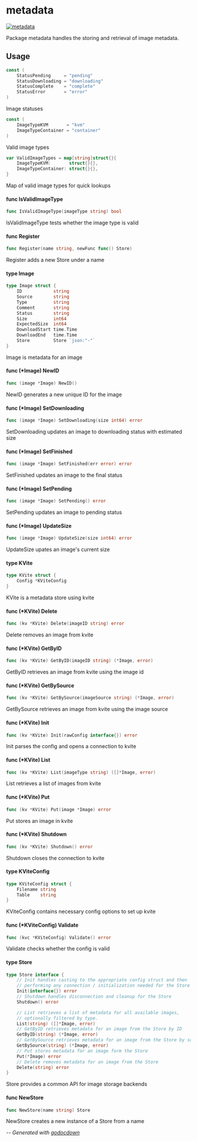 # metadata

[![metadata](https://godoc.org/github.com/mistifyio/mistify-image-service/metadata?status.png)](https://godoc.org/github.com/mistifyio/mistify-image-service/metadata)

Package metadata handles the storing and retrieval of image metadata.

## Usage

```go
const (
	StatusPending     = "pending"
	StatusDownloading = "downloading"
	StatusComplete    = "complete"
	StatusError       = "error"
)
```
Image statuses

```go
const (
	ImageTypeKVM       = "kvm"
	ImageTypeContainer = "container"
)
```
Valid image types

```go
var ValidImageTypes = map[string]struct{}{
	ImageTypeKVM:       struct{}{},
	ImageTypeContainer: struct{}{},
}
```
Map of valid image types for quick lookups

#### func  IsValidImageType

```go
func IsValidImageType(imageType string) bool
```
IsValidImageType tests whether the image type is valid

#### func  Register

```go
func Register(name string, newFunc func() Store)
```
Register adds a new Store under a name

#### type Image

```go
type Image struct {
	ID            string
	Source        string
	Type          string
	Comment       string
	Status        string
	Size          int64
	ExpectedSize  int64
	DownloadStart time.Time
	DownloadEnd   time.Time
	Store         Store `json:"-"`
}
```

Image is metadata for an image

#### func (*Image) NewID

```go
func (image *Image) NewID()
```
NewID generates a new unique ID for the image

#### func (*Image) SetDownloading

```go
func (image *Image) SetDownloading(size int64) error
```
SetDownloading updates an image to downloading status with estimated size

#### func (*Image) SetFinished

```go
func (image *Image) SetFinished(err error) error
```
SetFinished updates an image to the final status

#### func (*Image) SetPending

```go
func (image *Image) SetPending() error
```
SetPending updates an image to pending status

#### func (*Image) UpdateSize

```go
func (image *Image) UpdateSize(size int64) error
```
UpdateSize upates an image's current size

#### type KVite

```go
type KVite struct {
	Config *KViteConfig
}
```

KVite is a metadata store using kvite

#### func (*KVite) Delete

```go
func (kv *KVite) Delete(imageID string) error
```
Delete removes an image from kvite

#### func (*KVite) GetByID

```go
func (kv *KVite) GetByID(imageID string) (*Image, error)
```
GetByID retrieves an image from kvite using the image id

#### func (*KVite) GetBySource

```go
func (kv *KVite) GetBySource(imageSource string) (*Image, error)
```
GetBySource retrieves an image from kvite using the image source

#### func (*KVite) Init

```go
func (kv *KVite) Init(rawConfig interface{}) error
```
Init parses the config and opens a connection to kvite

#### func (*KVite) List

```go
func (kv *KVite) List(imageType string) ([]*Image, error)
```
List retrieves a list of images from kvite

#### func (*KVite) Put

```go
func (kv *KVite) Put(image *Image) error
```
Put stores an image in kvite

#### func (*KVite) Shutdown

```go
func (kv *KVite) Shutdown() error
```
Shutdown closes the connection to kvite

#### type KViteConfig

```go
type KViteConfig struct {
	Filename string
	Table    string
}
```

KViteConfig contains necessary config options to set up kvite

#### func (*KViteConfig) Validate

```go
func (kvc *KViteConfig) Validate() error
```
Validate checks whether the config is valid

#### type Store

```go
type Store interface {
	// Init handles casting to the appropriate config struct and then
	// performing any connection / initialization needed for the Store
	Init(interface{}) error
	// Shutdown handles disconnection and cleanup for the Store
	Shutdown() error

	// List retrieves a list of metadata for all available images,
	// optionally filtered by type.
	List(string) ([]*Image, error)
	// GetByID retrieves metadata for an image from the Store by ID
	GetByID(string) (*Image, error)
	// GetBySource retrieves metadata for an image from the Store by source
	GetBySource(string) (*Image, error)
	// Put stores metadata for an image form the Store
	Put(*Image) error
	// Delete removes metadata for an image from the Store
	Delete(string) error
}
```

Store provides a common API for image storage backends

#### func  NewStore

```go
func NewStore(name string) Store
```
NewStore creates a new instance of a Store from a name

--
*Generated with [godocdown](https://github.com/robertkrimen/godocdown)*
